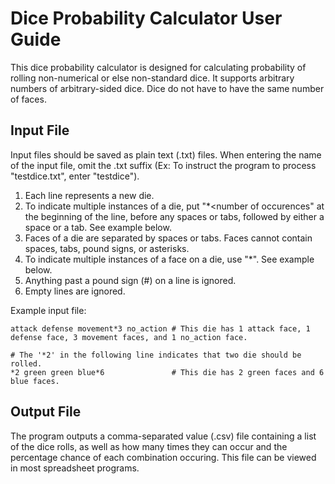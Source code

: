 # Dice Probability Calculator User Guide

This dice probability calculator is designed for calculating probability of rolling non-numerical or else non-standard dice. It supports arbitrary numbers of arbitrary-sided dice. Dice do not have to have the same number of faces.


## Input File

Input files should be saved as plain text (.txt) files. When entering the name of the input file, omit the .txt suffix (Ex: To instruct the program to process "testdice.txt", enter "testdice").

1. Each line represents a new die.
2. To indicate multiple instances of a die, put "*<number of occurences" at the beginning of the line, before any spaces or tabs, followed by either a space or a tab. See example below.
2. Faces of a die are separated by spaces or tabs. Faces cannot contain spaces, tabs, pound signs, or asterisks.
3. To indicate multiple instances of a face on a die, use "<face name>*<number of occurences>". See example below.
5. Anything past a pound sign (#) on a line is ignored.
6. Empty lines are ignored.

Example input file:

    attack defense movement*3 no_action # This die has 1 attack face, 1 defense face, 3 movement faces, and 1 no_action face.

    # The '*2' in the following line indicates that two die should be rolled.
    *2 green green blue*6               # This die has 2 green faces and 6 blue faces.


## Output File

The program outputs a comma-separated value (.csv) file containing a list of the dice rolls, as well as how many times they can occur and the percentage chance of each combination occuring. This file can be viewed in most spreadsheet programs.